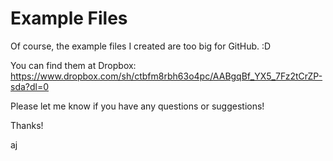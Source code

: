 # Example Files

Of course, the example files I created are too big for GitHub. :D 

You can find them at Dropbox: https://www.dropbox.com/sh/ctbfm8rbh63o4pc/AABgqBf_YX5_7Fz2tCrZP-sda?dl=0

Please let me know if you have any questions or suggestions!

Thanks!

aj